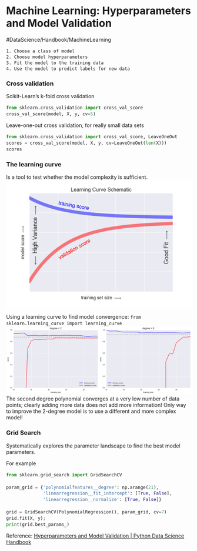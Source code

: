 # Machine Learning: Hyperparameters and Model Validation
#DataScience/Handbook/MachineLearning


	1. Choose a class of model
	2. Choose model hyperparameters
	3. Fit the model to the training data
	4. Use the model to predict labels for new data


### Cross validation

Scikit-Learn’s k-fold cross validation
```python
from sklearn.cross_validation import cross_val_score
cross_val_score(model, X, y, cv=5)
```

Leave-one-out cross validation, for really small data sets
```python
from sklearn.cross_validation import cross_val_score, LeaveOneOut
scores = cross_val_score(model, X, y, cv=LeaveOneOut(len(X)))
scores
```


### The learning curve
Is a tool to test whether the model complexity is sufficient.
![](Machine%20Learning%20Hyperparameters%20and%20Model%20Validation/05.03-learning-curve.png)

Using a learning curve to find model convergence:
`from sklearn.learning_curve import learning_curve`
![](Machine%20Learning%20Hyperparameters%20and%20Model%20Validation/unknown.png)
The second degree polynomial converges at a very low number of data points; clearly adding more data does not add more information! Only way to improve the 2-degree model is to use a different and more complex model!

### Grid Search
Systematically explores the parameter landscape to find the best model parameters.

For example
```python
from sklearn.grid_search import GridSearchCV

param_grid = {'polynomialfeatures__degree': np.arange(21),
              'linearregression__fit_intercept': [True, False],
              'linearregression__normalize': [True, False]}

grid = GridSearchCV(PolynomialRegression(), param_grid, cv=7)
grid.fit(X, y);
print(grid.best_params_)
```

Reference:
[Hyperparameters and Model Validation | Python Data Science Handbook](https://jakevdp.github.io/PythonDataScienceHandbook/05.03-hyperparameters-and-model-validation.html)
